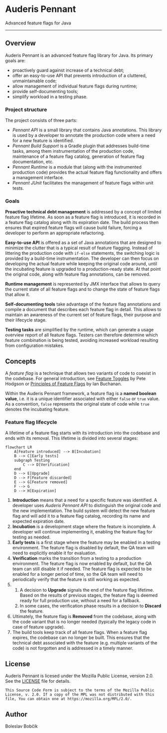 # Auderis Pennant
Advanced feature flags for Java

---

## Overview

Auderis Pennant is an advanced feature flag library for Java. Its primary
goals are:
- proactively guard against increase of a technical debt;
- offer an easy-to-use API that prevents introduction of a cluttered, unmaintainable code;
- allow management of individual feature flags during runtime;
- provide self-documenting tools;
- simplify workload in a testing phase.


### Project structure

The project consists of three parts:
- _Pennant API_ is a small library that contains Java annotations. This library
  is used by a developer to annotate the production code where a need for
  a new feature is identified.
- _Pennant Build Support_ is a Gradle plugin that addresses build-time tasks,
  among them instrumentation of the production code, maintenance of a feature flag
  catalog, generation of feature flag documentation, etc.
- _Pennant Runtime_ is a module that (along with the instrumented production code)
  provides the actual feature flag functionality and offers a management interface.
- _Pennant JUnit_ facilitates the management of feature flags within unit tests.

### Goals

__Proactive technical debt management__ is addressed by a concept of limited
feature flag lifetime. As soon as a feature flag is introduced, it is recorded
in a feature flag catalog along with its expiration date. The build process
then ensures that expired feature flags will cause build failure, forcing
a developer to perform an appropriate refactoring.

__Easy-to-use API__ is offered as a set of Java annotations that are designed
to minimize the clutter that is a typical result of feature flagging. Instead
of littering the production code with `if-else` statements, the switching logic
is provided by a build-time instrumentation. The developer can then focus on
developing the actual feature while keeping the original code around, until
the incubating feature is upgraded to a production-ready state. At that point
the original code, along with feature flag annotations, can be removed.

__Runtime management__ is represented by JMX interface that allows to query
the current state of all feature flags and to change the state of feature flags
that allow it.

__Self-documenting tools__ take advantage of the feature flag annotations
and compile a document that describes each feature flag in detail. This allows
to maintain an awareness of the current set of feature flags, their purpose
and their lifecycle stage.

__Testing tasks__ are simplified by the runtime, which can generate a usage
overview report of all feature flags. Testers can therefore determine which
feature combination is being tested, avoiding increased workload resulting
from configuration mistakes.


## Concepts

A _feature flag_ is a technique that allows two variants of code to coexist
in the codebase. For general introduction, see [Feature Toggles](https://martinfowler.com/articles/feature-toggles.html) by Pete Hodgson or
[Principles of Feature Flags](https://www.atlassian.com/continuous-delivery/principles/feature-flags) by Ian Buchanan.

Within the Auderis Pennant framework, a feature flag is a __named
boolean value__, i.e. it is a unique identifier associated with either
`false` or `true` value. As a convention, `false` represents the original state
of code while `true` denotes the incubating feature.


### Feature flag lifecycle

A lifetime of a feature flag starts with its introduction into the codebase and
ends with its removal. This lifetime is divided into several stages:

```mermaid
flowchart LR
    A[Feature introduced] --> B[Incubation]
    B --> C[Early tests]
    subgraph Testing    
        C --> D[Verification]
    end
    D --> E[Upgrade]
    D --> F[Feature discarded]
    E --> G[Feature removed]
    F --> G
    D --> H[Expiration]
```

1. __Introduction__ means that a need for a specific feature was identified.
   A developer uses _Auderis Pennant API_ to distinguish the original code
   and the new implementation. The build system will detect the new feature
   flag and will add it to a feature flag catalog, recording its name and
   expected expiration date.
2. __Incubation__ is a development stage where the feature is incomplete. A developer
   will continue implementing it, enabling the feature flag for testing as needed.
3. __Early tests__ is a first stage where the feature may be enabled in a testing
   environment. The feature flag is disabled by default, the QA team will need
   to explicitly enable it for evaluation.
4. __Verification__ marks the transition from a testing to a production environment.
   The feature flag is now enabled by default, but the QA team can still disable it
   if needed. The feature flag is expected to be enabled for a longer period
   of time, so the QA team will need to periodically verify that the feature
   is still working as expected.
5.
    1. A decision to __Upgrade__  signals the end of the feature flag lifetime.
       Based on the results of previous stages, the feature flag is deemed
       ready for full production use, without a need for a fallback.
    2. In some cases, the verification phase results in a decision to __Discard__
       the feature. 
6. Ultimately, the feature flag is __Removed__ from the codebase, along with
   the code variant that is no longer needed (typically the legacy code in case
   of feature upgrade).
7. The build tools keep track of all feature flags. When a feature flag expires,
   the codebase can no longer be built. This ensures that the technical debt
   associated with the feature (e.g. multiple variants of the code) is not
   forgotten and is addressed in a timely manner.


## License

Auderis Pennant is licesed under the Mozilla Public License, version 2.0. See the
[LICENSE](LICENSE) file for details.

```
This Source Code Form is subject to the terms of the Mozilla Public
License, v. 2.0. If a copy of the MPL was not distributed with this
file, You can obtain one at https://mozilla.org/MPL/2.0/.
```

## Author

Boleslav Bobčík